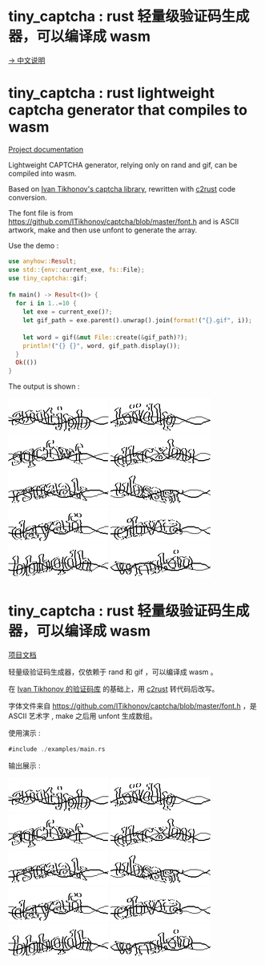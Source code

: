 # tiny_captcha : rust 轻量级验证码生成器，可以编译成 wasm

[→ 中文说明](#cn)

# tiny_captcha : rust lightweight captcha generator that compiles to wasm

[Project documentation](https://docs.rs/tiny_captcha)

Lightweight CAPTCHA generator, relying only on rand and gif, can be compiled into wasm.

Based on [Ivan Tikhonov's captcha library](http://brokestream.com/captcha.html), rewritten with [c2rust](https://c2rust.com) code conversion.

The font file is from https://github.com/ITikhonov/captcha/blob/master/font.h and is ASCII artwork, make and then use unfont to generate the array.

Use the demo :

```rust
use anyhow::Result;
use std::{env::current_exe, fs::File};
use tiny_captcha::gif;

fn main() -> Result<()> {
  for i in 1..=10 {
    let exe = current_exe()?;
    let gif_path = exe.parent().unwrap().join(format!("{}.gif", i));

    let word = gif(&mut File::create(&gif_path)?);
    println!("{} {}", word, gif_path.display());
  }
  Ok(())
}
```

The output is shown :

![](./gif/1.gif) ![](./gif/2.gif) ![](./gif/3.gif) ![](./gif/4.gif) ![](./gif/5.gif) ![](./gif/6.gif) ![](./gif/7.gif) ![](./gif/8.gif) ![](./gif/9.gif) ![](./gif/10.gif)

<b id=cn></b>

# tiny_captcha : rust 轻量级验证码生成器，可以编译成 wasm

[项目文档](https://docs.rs/tiny_captcha)

轻量级验证码生成器，仅依赖于 rand 和 gif ，可以编译成 wasm 。

在 [Ivan Tikhonov 的验证码库](http://brokestream.com/captcha.html) 的基础上，用 [c2rust](https://c2rust.com) 转代码后改写。

字体文件来自 https://github.com/ITikhonov/captcha/blob/master/font.h ，是 ASCII 艺术字 , make 之后用 unfont 生成数组。

使用演示 :

```rust
#include ./examples/main.rs
```

输出展示 :

![](./gif/1.gif) ![](./gif/2.gif) ![](./gif/3.gif) ![](./gif/4.gif) ![](./gif/5.gif) ![](./gif/6.gif) ![](./gif/7.gif) ![](./gif/8.gif) ![](./gif/9.gif) ![](./gif/10.gif)
